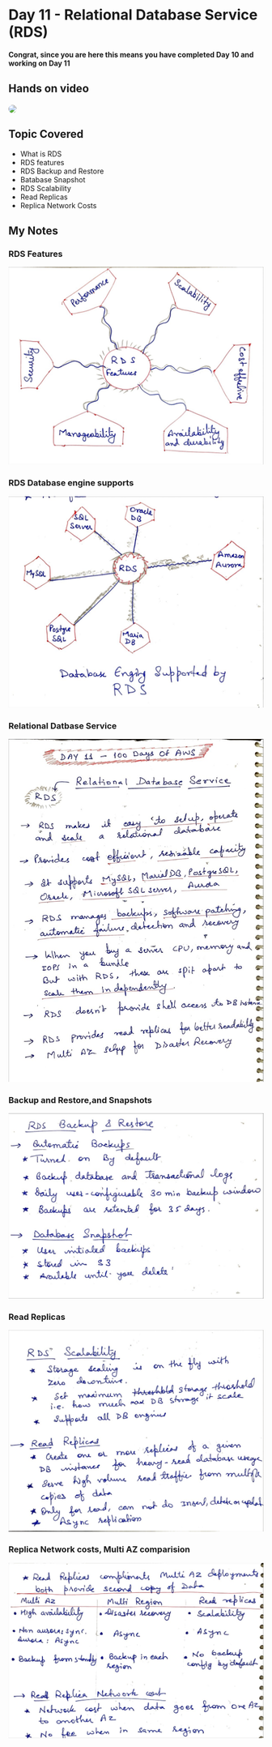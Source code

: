 # Day 11 - Relational Database Service (RDS)

**Congrat, since you are here this means you have completed Day 10 and working on Day 11**

## Hands on video
<a href="https://youtu.be/gOO_VqKOf28">
<img src="https://i3.ytimg.com/vi/gOO_VqKOf28/hqdefault.jpg" align="center" width="200" style="border-radius:40px" />
</a>

## Topic Covered
  - What is RDS
  - RDS features
  - RDS Backup and Restore
  - Batabase Snapshot
  - RDS Scalability
  - Read Replicas
  - Replica Network Costs

## My Notes

  ### RDS Features
  ![1](./images/2bbc0066a89431f71e9ec75b1aae0f63461bea65.jpeg)  

  ### RDS Database engine supports
  ![2](./images/39492c8a3ed8ecc781a3fb94ccfdc8fcb7065484.jpeg)

  ### Relational Datbase Service
  ![3](./images/13736cb0346517a63d34733bf66553c0f600e40f.jpeg)
  
  ### Backup and Restore,and Snapshots
  ![4](./images/f0305fdc6a283579311c8a4ad5fe3f36092488c0.jpeg)
  
  ### Read Replicas
  ![5](./images/66813b19af3807d1f52a1932e17b606263bbfb51.jpeg)
  
  ### Replica Network costs, Multi AZ comparision
  ![6](./images/7be4d7606e8c97cbef7945d1d466f086523b6d7f.jpeg)
  
  
  
